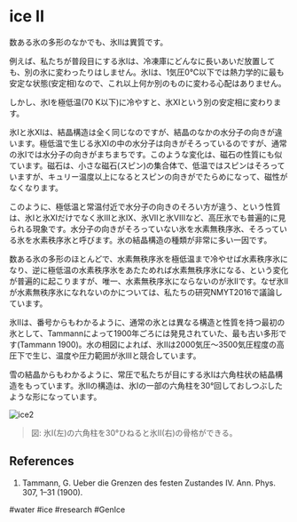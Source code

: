 # ice II

数ある氷の多形のなかでも、氷IIは異質です。

例えば、私たちが普段目にする氷Iは、冷凍庫にどんなに長いあいだ放置しても、別の氷に変わったりはしません。氷Iは、1気圧0℃以下では熱力学的に最も安定な状態(安定相)なので、これ以上何か別のものに変わる心配はありません。

しかし、氷Iを極低温(70 K以下)に冷やすと、氷XIという別の安定相に変わります。

氷Iと氷XIは、結晶構造は全く同じなのですが、結晶のなかの水分子の向きが違います。極低温で生じる氷XIの中の水分子は向きがそろっているのですが、通常の氷Iでは水分子の向きがまちまちです。このような変化は、磁石の性質にも似ています。磁石は、小さな磁石(スピン)の集合体で、低温ではスピンはそろっていますが、キュリー温度以上になるとスピンの向きがでたらめになって、磁性がなくなります。

このように、極低温と常温付近で水分子の向きのそろい方が違う、という性質は、氷Iと氷XIだけでなく氷IIIと氷IX、氷VIIと氷VIIIなど、高圧氷でも普遍的に見られる現象です。水分子の向きがそろっていない氷を水素無秩序氷、そろっている氷を水素秩序氷と呼びます。氷の結晶構造の種類が非常に多い一因です。

数ある氷の多形のほとんどで、水素無秩序氷を極低温まで冷やせば水素秩序氷になり、逆に極低温の水素秩序氷をあたためれば水素無秩序氷になる、という変化が普遍的に起こりますが、唯一、水素無秩序氷にならないのが氷IIです。なぜ氷IIが水素無秩序氷になれないのかについては、私たちの研究NMYT2016で議論しています。

氷IIは、番号からもわかるように、通常の氷とは異なる構造と性質を持つ最初の氷として、Tammannによって1900年ごろには発見されていた、最も古い多形です(Tammann 1900)。水の相図によれば、氷IIは2000気圧〜3500気圧程度の高圧下で生じ、温度や圧力範囲が氷IIIと競合しています。

雪の結晶からもわかるように、常圧で私たちが目にする氷Iは六角柱状の結晶構造をもっています。氷IIの構造は、氷Iの一部の六角柱を30°回しておしつぶしたような形になっています。

![ice2](img:ice2.png)

> 図: 氷I(左)の六角柱を30°ひねると氷II(右)の骨格ができる。

## References

1. Tammann, G. Ueber die Grenzen des festen Zustandes IV. Ann. Phys. 307, 1–31 (1900).

#water #ice #research
#GenIce
